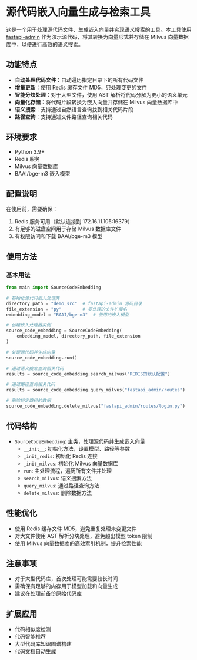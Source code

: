 # 源代码嵌入向量生成与检索工具

这是一个用于处理源代码文件、生成嵌入向量并实现语义搜索的工具。本工具使用 [fastapi-admin](https://github.com/fastapi-admin/fastapi-admin) 作为演示源代码，将其转换为向量形式并存储在 Milvus 向量数据库中，以便进行高效的语义搜索。

## 功能特点

- **自动处理代码文件**：自动遍历指定目录下的所有代码文件
- **增量更新**：使用 Redis 缓存文件 MD5，只处理变更的文件
- **智能分块处理**：对于大型文件，使用 AST 解析将代码分解为更小的语义单元
- **向量化存储**：将代码片段转换为嵌入向量并存储在 Milvus 向量数据库中
- **语义搜索**：支持通过自然语言查询找到相关代码片段
- **路径查询**：支持通过文件路径查询相关代码

## 环境要求

- Python 3.9+
- Redis 服务
- Milvus 向量数据库
- BAAI/bge-m3 嵌入模型



## 配置说明

在使用前，需要确保：

1. Redis 服务可用（默认连接到 172.16.11.105:16379）
2. 有足够的磁盘空间用于存储 Milvus 数据库文件
3. 有权限访问和下载 BAAI/bge-m3 模型

## 使用方法

### 基本用法

```python
from main import SourceCodeEmbedding

# 初始化源代码嵌入处理类
directory_path = "demo_src"  # fastapi-admin 源码目录
file_extension = "py"        # 要处理的文件扩展名
embedding_model = "BAAI/bge-m3"  # 使用的嵌入模型

# 创建嵌入处理器实例
source_code_embedding = SourceCodeEmbedding(
    embedding_model, directory_path, file_extension
)

# 处理源代码并生成向量
source_code_embedding.run()

# 通过语义搜索查询相关代码
results = source_code_embedding.search_milvus("REDIS的默认配置")

# 通过路径查询相关代码
results = source_code_embedding.query_milvus("fastapi_admin/routes")

# 删除特定路径的数据
source_code_embedding.delete_milvus("fastapi_admin/routes/login.py")
```

## 代码结构

- `SourceCodeEmbedding`: 主类，处理源代码并生成嵌入向量
  - `__init__`: 初始化方法，设置模型、路径等参数
  - `_init_redis`: 初始化 Redis 连接
  - `_init_milvus`: 初始化 Milvus 向量数据库
  - `run`: 主处理流程，遍历所有文件并处理
  - `search_milvus`: 语义搜索方法
  - `query_milvus`: 通过路径查询方法
  - `delete_milvus`: 删除数据方法

## 性能优化

- 使用 Redis 缓存文件 MD5，避免重复处理未变更文件
- 对大文件使用 AST 解析分块处理，避免超出模型 token 限制
- 使用 Milvus 向量数据库的高效索引机制，提升检索性能

## 注意事项

- 对于大型代码库，首次处理可能需要较长时间
- 需确保有足够的内存用于模型加载和向量生成
- 建议在处理前备份原始代码库

## 扩展应用

- 代码相似度检测
- 代码智能推荐
- 大型代码库知识图谱构建
- 代码文档自动生成